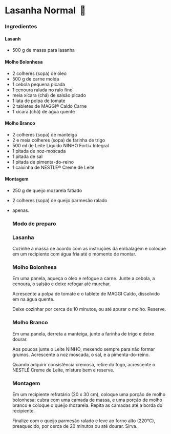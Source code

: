 # Lasanha Normal ​ :bear: #

### Ingredientes

#### Lasanh

- 500 g de massa para lasanha

#### Molho Bolonhesa

- 2 colheres (sopa) de óleo
- 500 g de carne moída
- 1 cebola pequena picada
- 1 cenoura ralada no ralo fino
- meia xícara (chá) de salsão picado
- 1 lata de polpa de tomate
- 2 tabletes de MAGGI® Caldo Carne
- 1 xícara (chá) de água quente

#### Molho Branco

- 2 colheres (sopa) de manteiga
- 2 e meia colheres (sopa) de farinha de trigo
- 500 ml de Leite Líquido NINHO Forti+ Integral
- 1 pitada de noz-moscada
- 1 pitada de sal
- 1 pitada de pimenta-do-reino
- 1 caixinha de NESTLÉ® Creme de Leite

#### Montagem

- 250 g de queijo mozarela fatiado

- 2 colheres (sopa) de queijo parmesão ralado

- apenas. 

  ### Modo de preparo

  ### Lasanha

  Cozinhe a massa de acordo com as instruções da embalagem e coloque em um recipiente com água fria até o momento de montar.

  ### Molho Bolonhesa

  Em uma panela, aqueça o óleo e refogue a carne. Junte a cebola, a cenoura, o salsão e deixe refogar até murchar.

  Acrescente a polpa de tomate e o tablete de MAGGI Caldo, dissolvido em na água quente.

  Deixe cozinhar por cerca de 10 minutos, ou até apurar o molho. Reserve.

  ### Molho Branco

  Em uma panela, derreta a manteiga, junte a farinha de trigo e deixe dourar.

  Aos poucos junte o Leite NINHO, mexendo sempre para não formar grumos. Acrescente a noz moscada, o sal, e a pimenta-do-reino.

  Quando adquirir consistência cremosa, retire do fogo, acrescente o NESTLÉ Creme de Leite, misture bem e reserve.

  ### Montagem

  Em um recipiente refratário (20 x 30 cm), coloque uma porção de molho bolonhesa; cubra com uma camada de massa, e uma porção de molho branco e coloque o queijo mozarela. Repita as camadas até a borda do recipiente.

  Finalize com o queijo parmesão ralado e leve ao forno alto (220°C), preaquecido, por cerca de 20 minutos ou até dourar. Sirva.

